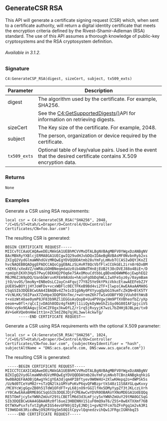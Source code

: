 ## GenerateCSR RSA

This API will generate a certificate signing request (CSR) which, when sent to a certificate authority, will return a digital identity certificate that meets the encryption criteria defined by the Rivest–Shamir–Adleman (RSA) standard. The use of this API assumes a thorough knowledge of public-key cryptosystems and the RSA cryptosystem definition.


###### Available in 3.1.2.


### Signature

`C4:GenerateCSP_RSA(digest, sizeCert, subject, tx509_exts)`


| Parameter | Description |
| --- | --- |
| digest | The algorithm used by the certificate. For example, SHA256. 
| | See the [C4:GetSupportedDigests()][1]API for information on retrieving digests. |
| sizeCert | The Key size of the certificate. For example, 2048. |
| subject | The person, organization or device required by the certificate. |
| `tx509_exts` | Optional  table of key/value pairs. Used in the event that the desired certificate contains X.509 encryption data. 


### Returns

`None`

### Examples

Generate a CSR using RSA requirements:

`local csr = C4:GenerateCSR_RSA("SHA256", 2048, "/C=US/ST=Utah/L=Draper/O=Control4/OU=Controller Certificates/CN=foo.bar.com")`

The resulting CSR is generated:

	BEGIN CERTIFICATE REQUEST-----
	MIICvTCCAaUCAQAweDELMAkGA1UEBhMCVVMxDTALBgNVBAgMBFV0YWgxDzANBgNV
	BAcMBkRyYXBlcjERMA8GA1UECgwIQ29udHJvbDQxIDAeBgNVBAsMF0NvbnRyb2xs
	ZXIgQ2VydGlmaWNhdGVzMRQwEgYDVQQDDAtmb28uYmFyLmNvbTCCASIwDQYJKoZI
	hvcNAQEBBQADggEPADCCAQoCggEBALzSLHvRT8QcVbfFlxCCUkGEL2irn8r6DxBM
	+XEK6/xXeAVZ/oWRAiGOHBNeqmdaUz0ib4ANdTHn8jEUB2t38cDVEJ88o4BiE+/D
	rpmUphIKXh3Hp57PwyC0EKHQ2POq6e75AxOMouCdtbbLgBDxmD6WWM6ojEwphEQ2
	M6JM6ZJA9pDQ/UanbGWruvKFEm9AUdo+hAjoFgObDqhWLLIwXFeSyz6y/0aymBam
	jtO/ovOS/5moNy+ENBeOsLC2ayCn4Fquj77Y825Ye9kYPkiVkkcEtawAEEFebZJY
	pUE8SwBOYjjHYJoWFDv+vcxWBFlc0ECTFKeB9Bd4vi2TF+IlwpsCAwEAAaAAMA0G
	CSqGSIb3DQEBCwUAA4IBAQBv4Z7e1cD1gbNy0PXYyugQpbG19umTcZkQN+BlK5TY
	+VcNLKK/56IPaxX7ZeHpe3DQPOXnTmc/+wVremZ6h7TwSxUOBFY9DjVUuh0thWsB
	t+xUzWt4Oae0ymP8JF83b9RZl1EGGsAsQopB+Uu4P9VgwjHm9PTXVBheofbZ/yXp
	oeom+w0fl+/qCcIjvDAGh8ODz4gfk6Mjl1iiQykOyWeGhZiGyd6G80IAF1pjciVS
	O94cvy6o9EAAgujSCmCZFOgx3kwOfLZ/r1rq5jRvyyjK7wzL7bZHHjBJBLpe/tx0
	AV+GeKVQe0nHme1tt1n+ZC5mIZ0q7qjKL3wwl4ckwTg/
	      -----END CERTIFICATE REQUEST——

Generate a CSR using RSA requirements with the optional X.509 parameter:

`local csr = C4:GenerateCSR_RSA("SHA256", 1024, "/C=US/ST=Utah/L=Draper/O=Control4/OU=Controller Certificates/CN=foo.bar.com", {subjectKeyIdentifier = "hash", subjectAltName = "DNS:acs.qacafe.com, DNS:www.acs.qacafe.com"})`

The resulting CSR is generated:

	 -----BEGIN CERTIFICATE REQUEST-----
	MIICCTCCAXICAQAweDELMAkGA1UEBhMCVVMxDTALBgNVBAgMBFV0YWgxDzANBgNV
	BZXIgQ2VydGlmaWNhdGVzMRQwEgYDVQQDDAtmb28uYmFyLmNvbTCBnzANBgkqhkiG
	9w0BAQEFAAOBjQAwgYkCgYEA3djqm4PIBftyev9W0W4U+2XlwKHepq2o+dWPSk5s
	/UzNd0TCeYoM02r+sTzQN2lkiGMYoPoKvP6qvQFWBzprtkS40z11S8AYGLqwKvxy
	/MC8YcWjgGgvZB0h51TdW1OFdFT+yL68jnO9rGGIlfHx5DMyYypZf3tJKLczLVrh
	rY0CAwEAAaBRME8GCSqGSIb3DQEJDjFCMEAwCwYDVR0OBARoYXNoMDEGA1UdEQQq
	RE5TOmFjcy5xYWNhZmUuY29tLCBETlM6d3d3LmFjcy5xYWNhZmUuY29tMA0GCSqG
	SIb3DQEBCwUAA4GBAA8Rz0fl6ue23HBENNV151uF0mQ9aT6/Z5S+8w8XTXXmf76B
	OtTWXwPsxfsfxtZgRyKIGS4evUFN9jQIyEJNDj1+gvN2YFcm7bZFnPgq1m2vA3R1
	TI9W6D463RicdNwjO92RYUgSm58Q1tCpyvlQqnedzvihQw1JFRgcIGNhbqI5
	 -----END CERTIFICATE REQUEST-----

[1]:	https://control4.github.io/docs-driverworks-api/#getsupporteddigests